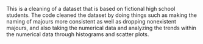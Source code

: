 This is a cleaning of a dataset that is based on fictional high school students. The code cleaned the dataset by doing things such as making the naming of majours more consistent as well as dropping nonexistent
majours, and also taking the numerical data and analyzing the trends within the numerical data through histograms and scatter plots. 

